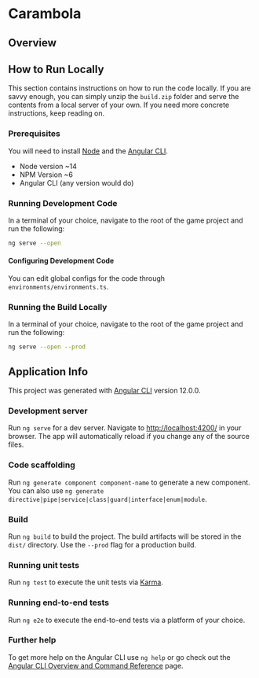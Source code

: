 # Carambola

## Overview

## How to Run Locally
This section contains instructions on how to run the code locally. If you are savvy enough, you can simply unzip the `build.zip` folder and serve the contents from a local server of your own. If you need more concrete instructions, keep reading on.

### Prerequisites
You will need to install [Node](https://nodejs.org/download/release/v14.21.1/) and the [Angular CLI](https://angular.io/guide/setup-local).

* Node version ~14
* NPM Version ~6
* Angular CLI (any version would do)

### Running Development Code
In a terminal of your choice, navigate to the root of the game project and run the following:

```bash
ng serve --open
```

#### Configuring Development Code
You can edit global configs for the code through `environments/environments.ts`. 


### Running the Build Locally
In a terminal of your choice, navigate to the root of the game project and run the following: 

```bash
ng serve --open --prod
```


## Application Info

This project was generated with [Angular CLI](https://github.com/angular/angular-cli) version 12.0.0.

### Development server

Run `ng serve` for a dev server. Navigate to [http://localhost:4200/](http://localhost:4200/) in your browser. The app will automatically reload if you change any of the source files.

### Code scaffolding

Run `ng generate component component-name` to generate a new component. You can also use `ng generate directive|pipe|service|class|guard|interface|enum|module`.

### Build

Run `ng build` to build the project. The build artifacts will be stored in the `dist/` directory. Use the `--prod` flag for a production build.

### Running unit tests

Run `ng test` to execute the unit tests via [Karma](https://karma-runner.github.io).

### Running end-to-end tests

Run `ng e2e` to execute the end-to-end tests via a platform of your choice.

### Further help

To get more help on the Angular CLI use `ng help` or go check out the [Angular CLI Overview and Command Reference](https://angular.io/cli) page.
